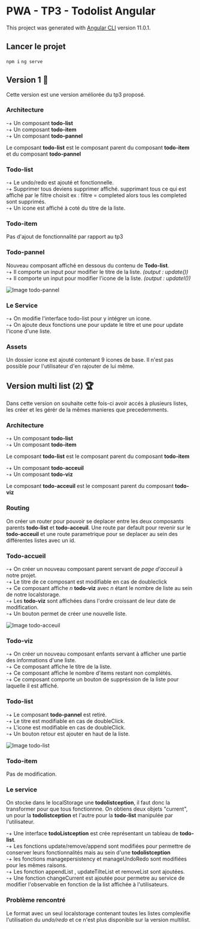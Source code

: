 # PWA - TP3 - Todolist Angular

This project was generated with [Angular CLI](https://github.com/angular/angular-cli) version 11.0.1.

## Lancer le projet
`npm i` 
`ng serve`

## Version 1 :memo:

Cette version est une version améliorée du tp3 proposé.

### Architecture 
  -+  Un composant **todo-list**<br/>
  -+  Un composant **todo-item**<br/>
  -+  Un composant **todo-pannel**<br/>

Le composant **todo-list** est le composant parent du composant **todo-item** et du composant **todo-pannel**

### Todo-list 

  -+  Le undo/redo est ajouté et fonctionnelle.<br/>
  -+  Supprimer tous deviens supprimer affiché. supprimant tous ce qui est affiché par le filtre choisit ex : filtre = completed alors tous les completed sont supprimés. <br/>
  -+  Un icone est affiché à coté du titre de la liste. <br/>

### Todo-item

Pas d'ajout de fonctionnalité par rapport au tp3 

### Todo-pannel

Nouveau composant affiché en dessous du contenu de **Todo-list**.<br/>
  -+  Il comporte un input pour modifier le titre de la liste. *(output : update())*<br/>
  -+  Il comporte un input pour modifier l'icone de la liste. *(output : updateI())*<br/>

![Image todo-pannel](https://mitnoos.com/read.me/todo-pannel.PNG)

### Le Service

  -+  On modifie l'interface todo-list pour y intégrer un icone. <br/>
  -+  On ajoute deux fonctions une pour update le titre et une pour update l'icone d'une liste.

### Assets 

Un dossier icone est ajouté contenant 9 icones de base. Il n'est pas possible pour l'utilisateur d'en rajouter de lui même. 


## Version multi list (2) :trophy:

Dans cette version on souhaite cette fois-ci avoir accés à plusieurs listes, les créer et les gérér de la mêmes manieres que precedemments. 

### Architecture 
  -+  Un composant **todo-list**<br/>
  -+  Un composant **todo-item**<br/>

Le composant **todo-list** est le composant parent du composant **todo-item** 

  -+  Un composant **todo-acceuil**<br/>
  -+  Un composant **todo-viz**<br/>

Le composant **todo-acceuil** est le composant parent du composant **todo-viz**

### Routing
On créer un router pour pouvoir se deplacer entre les deux composants parents **todo-list** et **todo-acceuil**. Une route par default pour revenir sur le **todo-acceuil** et une route parametrique pour se deplacer au sein des différentes listes avec un id. 

### Todo-accueil

  -+  On créer un nouveau composant parent servant de *page d'acceuil* à notre projet. <br/>
  -+  Le titre de ce composant est modifiable en cas de doubleclick <br/>
  -+  Ce composant affiche *n* **todo-viz** avec *n* étant le nombre de liste au sein de notre localstorage. <br/>
  -+  Les **todo-viz** sont affichées dans l'ordre croissant de leur date de modification. <br/>
  -+  Un bouton permet de créer une nouvelle liste.<br/>

![Image todo-acceuil](https://mitnoos.com/read.me/todoacceuil.PNG)

### Todo-viz 

  -+  On créer un nouveau composant enfants servant à afficher une partie des informations d'une liste.<br/>
  -+  Ce composant affiche le titre de la liste.<br/>
  -+  Ce composant affiche le nombre d'items restant non complétés.<br/>
  -+  Ce composant comporte un bouton de suppréssion de la liste pour laquelle il est affiché. <br/>

### Todo-list 

  -+  Le composant **todo-pannel** est retiré. <br/>
  -+  Le titre est modifiable en cas de doubleClick.<br/>
  -+  L'icone est modifiable en cas de doubleClick. <br/>
  -+  Un bouton retour est ajouter en haut de la liste. <br/>

![Image todo-list](https://mitnoos.com/read.me/todolist.PNG)

### Todo-item 

Pas de modification. 

### Le service 

On stocke dans le localStorage une **todolistception**, il faut donc la transformer pour que tous fonctionnne. On obtiens deux objets "current", un pour la **todolistception** et l'autre pour la **todo-list** manipulée par l'utilisateur. <br/>

  -+  Une interface **todoListception** est crée représentant un tableau de **todo-list**. <br/>
  -+  Les fonctions update/remove/append sont modifiées pour permettre de conserver leurs fonctionnalités mais au sein d'une **todolistception**<br/>
  -+  les fonctions managepersistency et manageUndoRedo sont modifiées pour les mêmes raisons. <br/>
  -+  Les fonction appendList , updateTilteList et removeList sont ajoutées. <br/>
  -+  Une fonction changeCurrent est ajoutée pour permetre au service de modifier l'observable en fonction de la list affichée à l'utilisateurs. <br/>


### Problème rencontré
Le format avec un seul localstorage contenant toutes les listes complexifie l'utilisation du *undo/redo* et ce n'est plus disponible sur la version multilist. 

